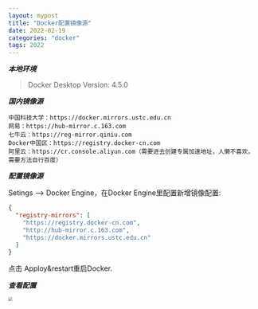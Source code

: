 ```yaml
---
layout: mypost
title: "Docker配置镜像源"
date: 2022-02-19
categories: "docker"
tags: 2022
---
```


***本地环境***

>Docker Desktop Version: 4.5.0

***国内镜像源***

```text
中国科技大学：https://docker.mirrors.ustc.edu.cn
网易：https://hub-mirror.c.163.com
七牛云：https://reg-mirror.qiniu.com
Docker中国区：https://registry.docker-cn.com
阿里云：https://cr.console.aliyun.com（需要进去创建专属加速地址，人懒不喜欢，需要方法自行百度）
```

***配置镜像源***

Setings --> Docker Engine，在Docker Engine里配置新增镜像配置:
```json
{
  "registry-mirrors": [
    "https://registry.docker-cn.com",
    "http://hub-mirror.c.163.com",
    "https://docker.mirrors.ustc.edu.cn"
  ]
}
```
点击 Apploy&restart重启Docker.

***查看配置***

<img src="{{site.url}}/img/image-20230112103959941.png" style="zoom:50%;"/>

